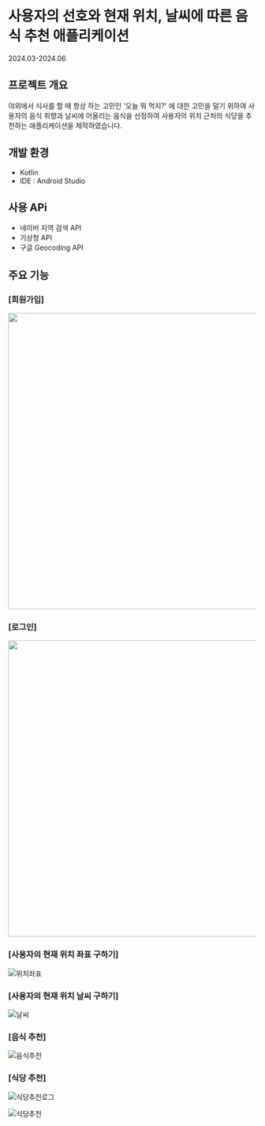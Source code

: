 # 사용자의 선호와 현재 위치, 날씨에 따른 음식 추천 애플리케이션

2024.03-2024.06


## 프로젝트 개요

야외에서 식사를 할 때 항상 하는 고민인 '오늘 뭐 먹지?' 에 대한 고민을 덜기 위하여 사용자의 음식 취향과 날씨에 어울리는 음식을 선정하여 사용자의 위치 근처의 식당을 추천하는 애플리케이션을 제작하였습니다.

## 개발 환경

+ Kotlin
+ IDE : Android Studio

## 사용 APi

+ 네이버 지역 검색 API
+ 기상청 API
+ 구글 Geocoding API


## 주요 기능

### [회원가입]

  <img src="https://github.com/wqp99w/read-me_image/blob/main/ooad/%ED%9A%8C%EC%9B%90%EA%B0%80%EC%9E%85.jpg" width="600" height="600"/>

### [로그인]

  <img src="https://github.com/wqp99w/read-me_image/blob/main/ooad/%EB%A1%9C%EA%B7%B8%EC%9D%B8.jpg" width="600" height="600"/>
  
### [사용자의 현재 위치 좌표 구하기]

  ![위치좌표](https://github.com/wqp99w/read-me_image/blob/main/ooad/%EC%9C%84%EC%B9%98%EC%A2%8C%ED%91%9C.jpg)
  
### [사용자의 현재 위치 날씨 구하기]

  ![날씨](https://github.com/wqp99w/read-me_image/blob/main/ooad/%EB%82%A0%E3%85%86.jpg)
  
### [음식 추천]

  ![음식추천](https://github.com/wqp99w/read-me_image/blob/main/ooad/%EC%9D%8C%EC%8B%9D%EC%B6%94%EC%B2%9C%ED%99%94%EB%A9%B4.jpg)
  
### [식당 추천]

  ![식당추천로그](https://github.com/wqp99w/read-me_image/blob/main/ooad/%EC%8B%9D%EB%8B%B9%EC%B6%94%EC%B2%9C%EB%A1%9C%EA%B7%B8.jpg)

  ![식당추천](https://github.com/wqp99w/read-me_image/blob/main/ooad/%EC%8B%9D%EB%8B%B9%EC%B6%94%EC%B2%9C.jpg)

